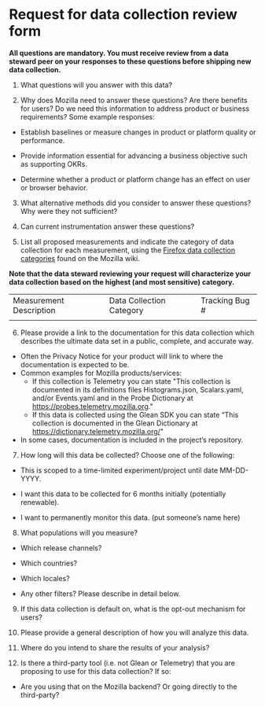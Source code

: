 
# Request for data collection review form

**All questions are mandatory. You must receive review from a data steward peer on your responses to these questions before shipping new data collection.**

1) What questions will you answer with this data?

2) Why does Mozilla need to answer these questions?  Are there benefits for users? Do we need this information to address product or business requirements? Some example responses:

* Establish baselines or measure changes in product or platform quality or performance.

* Provide information essential for advancing a business objective such as supporting OKRs.

* Determine whether a product or platform change has an effect on user or browser behavior.

3) What alternative methods did you consider to answer these questions? Why were they not sufficient?

4) Can current instrumentation answer these questions?

5) List all proposed measurements and indicate the category of data collection for each measurement, using the [Firefox data collection categories](https://wiki.mozilla.org/Data_Collection) found on the Mozilla wiki.   

**Note that the data steward reviewing your request will characterize your data collection based on the highest (and most sensitive) category.**

<table>
  <tr>
    <td>Measurement Description</td>
    <td>Data Collection Category</td>
    <td>Tracking Bug #</td>
  </tr>
  <tr>
    <td></td>
    <td></td>
    <td></td>
  </tr>
</table>

6) Please provide a link to the documentation for this data collection which describes the ultimate data set in a public, complete, and accurate way.
 * Often the Privacy Notice for your product will link to where the documentation is expected to be.
 * Common examples for Mozilla products/services:
    * If this collection is Telemetry you can state "This collection is documented in its definitions files Histograms.json, Scalars.yaml, and/or Events.yaml and in the Probe Dictionary at https://probes.telemetry.mozilla.org."
    * If this data is collected using the Glean SDK you can state “This collection is documented in the Glean Dictionary at https://dictionary.telemetry.mozilla.org/"
 * In some cases, documentation is included in the project’s repository.

7) How long will this data be collected?  Choose one of the following:

* This is scoped to a time-limited experiment/project until date MM-DD-YYYY.

* I want this data to be collected for 6 months initially (potentially renewable).

* I want to permanently monitor this data. (put someone’s name here)

8) What populations will you measure?

* Which release channels?

* Which countries?

* Which locales?

* Any other filters?  Please describe in detail below.

9) If this data collection is default on, what is the opt-out mechanism for users?

10) Please provide a general description of how you will analyze this data.

11) Where do you intend to share the results of your analysis?

12) Is there a third-party tool (i.e. not Glean or Telemetry) that you are proposing to use for this data collection? If so:

* Are you using that on the Mozilla backend? Or going directly to the third-party?
